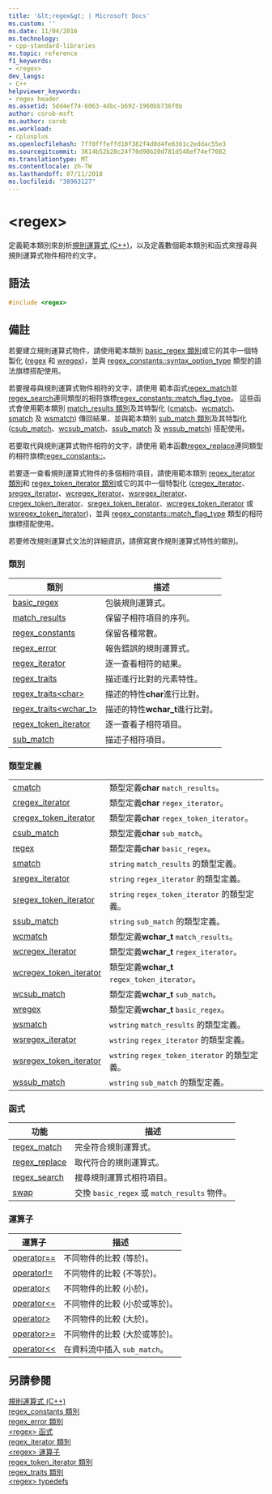 ```yaml
---
title: '&lt;regex&gt; | Microsoft Docs'
ms.custom: ''
ms.date: 11/04/2016
ms.technology:
- cpp-standard-libraries
ms.topic: reference
f1_keywords:
- <regex>
dev_langs:
- C++
helpviewer_keywords:
- regex header
ms.assetid: 5dd4ef74-6063-4dbc-b692-1960bb736f0b
author: corob-msft
ms.author: corob
ms.workload:
- cplusplus
ms.openlocfilehash: 7ff0fffeffd10f382f4d0d4fe6361c2eddac55e3
ms.sourcegitcommit: 3614b52b28c24f70d90b20d781d548ef74ef7082
ms.translationtype: MT
ms.contentlocale: zh-TW
ms.lasthandoff: 07/11/2018
ms.locfileid: "38963127"
---
```

# <a name="ltregexgt"></a>&lt;regex&gt;

定義範本類別來剖析[規則運算式 (C++)](../standard-library/regular-expressions-cpp.md)，以及定義數個範本類別和函式來搜尋與規則運算式物件相符的文字。

## <a name="syntax"></a>語法

```cpp
#include <regex>
```

## <a name="remarks"></a>備註

若要建立規則運算式物件，請使用範本類別 [basic_regex 類別](../standard-library/basic-regex-class.md)或它的其中一個特製化 ([regex](../standard-library/regex-typedefs.md#regex) 和 [wregex](../standard-library/regex-typedefs.md#wregex))，並與 [regex_constants::syntax_option_type](../standard-library/regex-constants-class.md#syntax_option_type) 類型的語法旗標搭配使用。

若要搜尋與規則運算式物件相符的文字，請使用 範本函式[regex_match](../standard-library/regex-functions.md#regex_match)並[regex_search](../standard-library/regex-functions.md#regex_search)連同類型的相符旗標[regex_constants::match_flag_type](../standard-library/regex-constants-class.md#match_flag_type)。 這些函式會使用範本類別 [match_results 類別](../standard-library/match-results-class.md)及其特製化 ([cmatch](../standard-library/regex-typedefs.md#cmatch)、[wcmatch](../standard-library/regex-typedefs.md#wcmatch)、[smatch](../standard-library/regex-typedefs.md#smatch) 及 [wsmatch](../standard-library/regex-typedefs.md#wsmatch)) 傳回結果，並與範本類別 [sub_match 類別](../standard-library/sub-match-class.md)及其特製化 ([csub_match](../standard-library/regex-typedefs.md#csub_match)、[wcsub_match](../standard-library/regex-typedefs.md#wcsub_match)、[ssub_match](../standard-library/regex-typedefs.md#ssub_match) 及 [wssub_match](../standard-library/regex-typedefs.md#wssub_match)) 搭配使用。

若要取代與規則運算式物件相符的文字，請使用 範本函數[regex_replace](../standard-library/regex-functions.md#regex_replace)連同類型的相符旗標[regex_constants::](../standard-library/regex-constants-class.md#match_flag_type)。

若要逐一查看規則運算式物件的多個相符項目，請使用範本類別 [regex_iterator 類別](../standard-library/regex-iterator-class.md)和 [regex_token_iterator 類別](../standard-library/regex-token-iterator-class.md)或它的其中一個特製化 ([cregex_iterator](../standard-library/regex-typedefs.md#cregex_iterator)、[sregex_iterator](../standard-library/regex-typedefs.md#sregex_iterator)、[wcregex_iterator](../standard-library/regex-typedefs.md#wcregex_iterator)、[wsregex_iterator](../standard-library/regex-typedefs.md#wsregex_iterator)、[cregex_token_iterator](../standard-library/regex-typedefs.md#cregex_token_iterator)、[sregex_token_iterator](../standard-library/regex-typedefs.md#sregex_token_iterator)、[wcregex_token_iterator](../standard-library/regex-typedefs.md#wcregex_token_iterator) 或 [wsregex_token_iterator](../standard-library/regex-typedefs.md#wsregex_token_iterator))，並與 [regex_constants::match_flag_type](../standard-library/regex-constants-class.md#match_flag_type) 類型的相符旗標搭配使用。

若要修改規則運算式文法的詳細資訊，請撰寫實作規則運算式特性的類別。

### <a name="classes"></a>類別

|類別|描述|
|-|-|
|[basic_regex](../standard-library/basic-regex-class.md)|包裝規則運算式。|
|[match_results](../standard-library/match-results-class.md)|保留子相符項目的序列。|
|[regex_constants](../standard-library/regex-constants-class.md)|保留各種常數。|
|[regex_error](../standard-library/regex-error-class.md)|報告錯誤的規則運算式。|
|[regex_iterator](../standard-library/regex-iterator-class.md)|逐一查看相符的結果。|
|[regex_traits](../standard-library/regex-traits-class.md)|描述進行比對的元素特性。|
|[regex_traits\<char>](../standard-library/regex-traits-char-class.md)|描述的特性**char**進行比對。|
|[regex_traits<wchar_t>](../standard-library/regex-traits-wchar-t-class.md)|描述的特性**wchar_t**進行比對。|
|[regex_token_iterator](../standard-library/regex-token-iterator-class.md)|逐一查看子相符項目。|
|[sub_match](../standard-library/sub-match-class.md)|描述子相符項目。|

### <a name="type-definitions"></a>類型定義

|||
|-|-|
|[cmatch](../standard-library/regex-typedefs.md#cmatch)|類型定義**char** `match_results`。|
|[cregex_iterator](../standard-library/regex-typedefs.md#cregex_iterator)|類型定義**char** `regex_iterator`。|
|[cregex_token_iterator](../standard-library/regex-typedefs.md#cregex_token_iterator)|類型定義**char** `regex_token_iterator`。|
|[csub_match](../standard-library/regex-typedefs.md#csub_match)|類型定義**char** `sub_match`。|
|[regex](../standard-library/regex-typedefs.md#regex)|類型定義**char** `basic_regex`。|
|[smatch](../standard-library/regex-typedefs.md#smatch)|`string` `match_results` 的類型定義。|
|[sregex_iterator](../standard-library/regex-typedefs.md#sregex_iterator)|`string` `regex_iterator` 的類型定義。|
|[sregex_token_iterator](../standard-library/regex-typedefs.md#sregex_token_iterator)|`string` `regex_token_iterator` 的類型定義。|
|[ssub_match](../standard-library/regex-typedefs.md#ssub_match)|`string` `sub_match` 的類型定義。|
|[wcmatch](../standard-library/regex-typedefs.md#wcmatch)|類型定義**wchar_t** `match_results`。|
|[wcregex_iterator](../standard-library/regex-typedefs.md#wcregex_iterator)|類型定義**wchar_t** `regex_iterator`。|
|[wcregex_token_iterator](../standard-library/regex-typedefs.md#wcregex_token_iterator)|類型定義**wchar_t** `regex_token_iterator`。|
|[wcsub_match](../standard-library/regex-typedefs.md#wcsub_match)|類型定義**wchar_t** `sub_match`。|
|[wregex](../standard-library/regex-typedefs.md#wregex)|類型定義**wchar_t** `basic_regex`。|
|[wsmatch](../standard-library/regex-typedefs.md#wsmatch)|`wstring` `match_results` 的類型定義。|
|[wsregex_iterator](../standard-library/regex-typedefs.md#wsregex_iterator)|`wstring` `regex_iterator` 的類型定義。|
|[wsregex_token_iterator](../standard-library/regex-typedefs.md#wsregex_token_iterator)|`wstring` `regex_token_iterator` 的類型定義。|
|[wssub_match](../standard-library/regex-typedefs.md#wssub_match)|`wstring` `sub_match` 的類型定義。|

### <a name="functions"></a>函式

|功能|描述|
|-|-|
|[regex_match](../standard-library/regex-functions.md#regex_match)|完全符合規則運算式。|
|[regex_replace](../standard-library/regex-functions.md#regex_replace)|取代符合的規則運算式。|
|[regex_search](../standard-library/regex-functions.md#regex_search)|搜尋規則運算式相符項目。|
|[swap](../standard-library/regex-functions.md#swap)|交換 `basic_regex` 或 `match_results` 物件。|

### <a name="operators"></a>運算子

|運算子|描述|
|-|-|
|[operator==](../standard-library/regex-operators.md#op_eq_eq)|不同物件的比較 (等於)。|
|[operator!=](../standard-library/regex-operators.md#op_neq)|不同物件的比較 (不等於)。|
|[operator<](../standard-library/regex-operators.md#op_lt)|不同物件的比較 (小於)。|
|[operator\<=](../standard-library/regex-operators.md#op_gt_eq)|不同物件的比較 (小於或等於)。|
|[operator>](../standard-library/regex-operators.md#op_gt)|不同物件的比較 (大於)。|
|[operator>=](../standard-library/regex-operators.md#op_gt_eq)|不同物件的比較 (大於或等於)。|
|[operator<<](../standard-library/regex-operators.md#op_lt_lt)|在資料流中插入 `sub_match`。|

## <a name="see-also"></a>另請參閱

[規則運算式 (C++)](../standard-library/regular-expressions-cpp.md)<br/>
[regex_constants 類別](../standard-library/regex-constants-class.md)<br/>
[regex_error 類別](../standard-library/regex-error-class.md)<br/>
[\<regex> 函式](../standard-library/regex-functions.md)<br/>
[regex_iterator 類別](../standard-library/regex-iterator-class.md)<br/>
[\<regex> 運算子](../standard-library/regex-operators.md)<br/>
[regex_token_iterator 類別](../standard-library/regex-token-iterator-class.md)<br/>
[regex_traits 類別](../standard-library/regex-traits-class.md)<br/>
[\<regex> typedefs](../standard-library/regex-typedefs.md)<br/>
